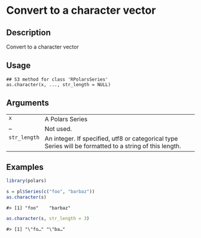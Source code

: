 
# Convert to a character vector

## Description

Convert to a character vector

## Usage

<pre><code class='language-R'>## S3 method for class 'RPolarsSeries'
as.character(x, ..., str_length = NULL)
</code></pre>

## Arguments

<table>
<tr>
<td style="white-space: nowrap; font-family: monospace; vertical-align: top">
<code id="as.character.RPolarsSeries_:_x">x</code>
</td>
<td>
A Polars Series
</td>
</tr>
<tr>
<td style="white-space: nowrap; font-family: monospace; vertical-align: top">
<code id="as.character.RPolarsSeries_:_...">…</code>
</td>
<td>
Not used.
</td>
</tr>
<tr>
<td style="white-space: nowrap; font-family: monospace; vertical-align: top">
<code id="as.character.RPolarsSeries_:_str_length">str_length</code>
</td>
<td>
An integer. If specified, utf8 or categorical type Series will be
formatted to a string of this length.
</td>
</tr>
</table>

## Examples

``` r
library(polars)

s = pl$Series(c("foo", "barbaz"))
as.character(s)
```

    #> [1] "foo"    "barbaz"

``` r
as.character(s, str_length = 3)
```

    #> [1] "\"fo…" "\"ba…"
